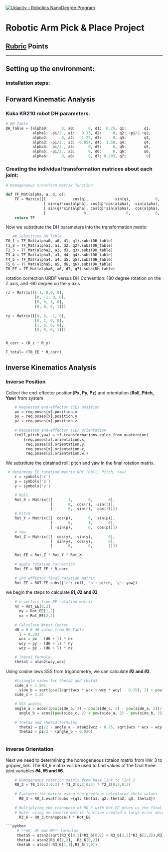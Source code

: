 [![Udacity - Robotics NanoDegree Program](https://s3-us-west-1.amazonaws.com/udacity-robotics/Extra+Images/RoboND_flag.png)](https://www.udacity.com/robotics)
# Robotic Arm Pick & Place Project

## [Rubric](https://review.udacity.com/#!/rubrics/972/view) Points
---
## Setting up the environment:

### installation steps:

## Forward Kinematic Analysis

### Kuka KR210 robot DH parameters.

```python
# DH Table
DH_Table = {alpha0:      0, a0:      0, d1:  0.75, q1:        q1,
            alpha1: -pi/2., a1:   0.35, d2:     0, q2: -pi/2.+q2,
            alpha2:      0, a2:   1.25, d3:     0, q3:        q3,
            alpha3: -pi/2., a3: -0.054, d4:  1.50, q4:        q4,
            alpha4:  pi/2., a4:      0, d5:     0, q5:        q5,
            alpha5: -pi/2., a5:      0, d6:     0, q6:        q6,
            alpha6:      0, a6:      0, d7: 0.303, q7:         0}
```

### Creating the individual transformation matrices about each joint:

```python
# Homogeneous transform matrix function

def TF_Mat(alpha, a, d, q):
    TF = Matrix([[            cos(q),           -sin(q),           0,             a],
                 [ sin(q)*cos(alpha), cos(q)*cos(alpha), -sin(alpha), -sin(alpha)*d],
                 [ sin(q)*sin(alpha), cos(q)*sin(alpha),  cos(alpha),  cos(alpha)*d],
                 [                 0,                 0,           0,             1]])
    return TF
```
Now we substitute the DH parameters into the transformation matrix: 

```python
   ## Substitute DH_Table
T0_1 = TF_Mat(alpha0, a0, d1, q1).subs(DH_table)
T1_2 = TF_Mat(alpha1, a1, d2, q2).subs(DH_table)
T2_3 = TF_Mat(alpha2, a2, d3, q3).subs(DH_table)
T3_4 = TF_Mat(alpha3, a3, d4, q4).subs(DH_table)
T4_5 = TF_Mat(alpha4, a4, d5, q5).subs(DH_table)
T5_6 = TF_Mat(alpha5, a5, d6, q6).subs(DH_table)
T6_EE = TF_Mat(alpha6, a6, d7, q7).subs(DH_table)

```
rotation correction URDF versus DH Convention: 180 degree rotation on the Z axis, and -90 degree on the y axis

```python
rz = Matrix([[-1, 0,0, 0],
             [0, -1, 0, 0],
             [0, 0, 1, 0],
             [0, 0, 0, 1]])
             
ry = Matrix([[0, 0, -1, 0],
             [0, 1, 0, 0],
             [1, 0, 0, 0], 
             [0, 0, 0, 1]])


R_corr = (R_z * R_y)

T_total= (T0_EE * R_corr)
```


## Inverse Kinematics Analysis


### Inverse Position

Collect the end-effector position(**Px, Py, Pz**) and orientation (**Roll, Pitch, Yaw**) from system
```python
    # Requested end-effector (EE) position
    px = req.poses[x].position.x
    py = req.poses[x].position.y
    pz = req.poses[x].position.z
      
    # Requested end-effector (EE) orientation
    (roll,pitch,yaw) = tf.transformations.euler_from_quaternion(
        [req.poses[x].orientation.x,
         req.poses[x].orientation.y,
         req.poses[x].orientation.z,
         req.poses[x].orientation.w])
```

We substitute the obtained roll, pitch and yaw in the final rotation matrix.

```python
 # determine EE rotation matrix RPY (Roll, Pitch, Yaw)
    r = symbols('r')
    p = symbols('p')
    y = symbols('y')

    # Roll
    Rot_X = Matrix([[       1,       0,       0],
                    [       0,  cos(r), -sin(r)],
                    [       0,  sin(r),  cos(r)]])
    # Pitch
    Rot_Y = Matrix([[  cos(p),       0,  sin(p)],
                    [       0,       1,       0],
                    [ -sin(p),       0,  cos(p)]])
    # Yaw
    Rot_Z = Matrix([[  cos(y), -sin(y),       0],
                    [  sin(y),  cos(y),       0],
                    [       0,       0,       1]])

    Rot_EE = Rot_Z * Rot_Y * Rot_X
    
    # apply rotation correction 
    Rot_EE = ROT_EE * R_corr
    
    # End effector final rotation matrix
    Rot_EE = ROT_EE.subs({'r': roll, 'p': pitch, 'y': yaw})
```
we begin the steps to calculate **𝜃1, 𝜃2 and 𝜃3**

```python
    # n-vectors from EE rotation matrix
    nx = Rot_EE[0,2]
	  ny = Rot_EE[1,2]
	  nz = Rot_EE[2,2]
    
    # Calculate Wrest Center
    d6 = 0 # d6 value from DH_Table
	  l = 0.303	    
	  wcx = px - (d6 + l) * nx
	  wcy = py - (d6 + l) * ny
	  wcz = pz - (d6 + l) * nz
```

```python
    # Theta1 formula
    theta1 = atan2(wcy,wcx)
```
Using cosine laws SSS from trigonometry, we can calculate **𝜃2 and 𝜃3**. 

```python
    #triangle sides for theta2 and theta3
    side_a = 1.501 
	  side_b = sqrt(pow((sqrt(wcx * wcx + wcy * wcy) - 0.35), 2) + pow((wcz - 0.75), 2))
    side_c = 1.25
    
    # SSS angles
    angle_a = acos((pow(side_b, 2) + pow(side_c, 2) - pow(side_a, 2))/(2*side_b*side_c))
	  angle_b = acos((pow(side_c, 2) + pow(side_a, 2) - pow(side_b, 2))/(2*side_c*side_a))
    
    # Theta2 and Theta3 formulas
	  theta2 = pi/2 - angle_a - atan2(wcz - 0.75, sqrt(wcx * wcx + wcy * wcy) - 0.35)
	  theta3 = pi/2 - (angle_b + 0.036)
    
``` 

### Inverse Orientation

Next we need to determining the homogeneous rotaion matrix from link_3 to gripper_link. The R3_6 matrix will be used to find values of the final three joint variables **𝜃4, 𝜃5 and 𝜃6**.
```python
    # Homogeneous rotation matrix from base_link to link_3 
    R0_3 = T0_1[0:3,0:3] * T1_2[0:3,0:3] * T2_3[0:3,0:3]
    
    # Evaluate the matrix using the previous calculated theta values
	  R0_3 = R0_3.evalf(subs ={q1: theta1, q2: theta2, q3: theta3})
    
    # Multiplying the transpose of R0_3 with Rot_EE gives us the final homogeneous rotation matrix
    # Note: using an inverse matrix function created a large error which was resolved using a transpose function
	  R3_6 = R0_3.transpose() * Rot_EE

```python
     # **𝜃4, 𝜃5 and 𝜃6** formulas
     theta5 = atan2(sqrt(R3_6[0,2]*R3_6[0,2] + R3_6[2,2]*R3_6[2,2]),R3_6[1,2]  
     theta4 = atan2(R3_6[2,2], -R3_6[0,2]) 
     theta6 = atan2(-R3_6[1,1],R3_6[1,0])
```
